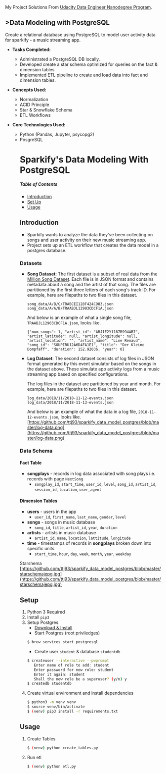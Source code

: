 
<p>My Project Solutions From <a href="https://www.udacity.com/course/data-engineer-nanodegree--nd027" rel="nofollow">Udacity Data Engineer Nanodegree Program</a>.</p>
<h2>>Data Modeling with PostgreSQL</a></h2>
<p>Create a relational database using PostgreSQL to model user activity data for sparkify - a music streaming app.</p>
<ul>
<li>
<p><strong>Tasks Completed:</strong></p>
<ul>
<li>Administrated a PostgreSQL DB locally.</li>
<li>Developed create a star schema optimized for queries on the fact &amp; dimension tables</li>
<li>Implemented ETL pipeline to create and load data into fact and dimension tables.</li>
</ul>
</li>
<li>
<p><strong>Concepts Used:</strong></p>
<ul>
<li>Normalization</li>
<li>ACID Principle</li>
<li>Star &amp; Snowflake Schema</li>
<li>ETL Workflows</li>
</ul>
</li>
<li>
<p><strong>Core Technologies Used:</strong></p>
<ul>
<li>Python (Pandas, Jupyter, psycopg2)</li>
<li>PosgreSQL</li>

# Sparkify's Data Modeling With PostgreSQL
##### Table of Contents  
- [Introduction](#introduction)
- [Set Up](#setup)
- [Usage](#usage)

## Introduction

* Sparkify wants to analyze the data they've been collecting on songs and user activity on their new music streaming app.
* Project sets up an ETL workflow that creates the data model in a postgres database.

### Datasets
* **Song Dataset**:
    The first dataset is a subset of real data from the [Million Song Dataset](https://labrosa.ee.columbia.edu/millionsong). Each file is in JSON format and contains metadata about a song and the artist of that song. The files are partitioned by the first three letters of each song's track ID. For example, here are filepaths to two files in this dataset.

    ```
    song_data/A/B/C/TRABCEI128F424C983.json
    song_data/A/A/B/TRAABJL12903CDCF1A.json
    ```
    And below is an example of what a single song file, `TRAABJL12903CDCF1A.json`, looks like.
    ```
    {"num_songs": 1, "artist_id": "ARJIE2Y1187B994AB7", "artist_latitude": null, "artist_longitude": null, "artist_location": "", "artist_name": "Line Renaud", "song_id": "SOUPIRU12A6D4FA1E1", "title": "Der Kleine Dompfaff", "duration": 152.92036, "year": 0}
    ```
* **Log Dataset**:
    The second dataset consists of log files in JSON format generated by this event simulator based on the songs in the dataset above. These simulate app activity logs from a music streaming app based on specified configurations.

    The log files in the dataset are partitioned by year and month. For example, here are filepaths to two files in this dataset.

    ```
    log_data/2018/11/2018-11-12-events.json
    log_data/2018/11/2018-11-13-events.json
    ```
    And below is an example of what the data in a log file, `2018-11-12-events.json`, looks like.
[https://github.com/ttj93/sparkify_data_model_postgres/blob/master/log-data.png](https://github.com/ttj93/sparkify_data_model_postgres/blob/master/log-data.png)

### Data Schema
#### Fact Table
* **songplays** - records in log data associated with song plays i.e. records with page `NextSong`
    * `songplay_id`, `start_time`, `user_id`, `level`, `song_id`, `artist_id`, `session_id`, `location`, `user_agent`

#### Dimension Tables
* **users** - users in the app
    * `user_id`, `first_name`, `last_name`, `gender`, `level`
* **songs** - songs in music database
    * `song_id`, `title`, `artist_id`, `year`, `duration`
* **artists** - artists in music database
    * `artist_id`, `name`, `location`, `lattitude`, `longitude`
* **time** - timestamps of records in <b>songplays</b> broken down into specific units
    * `start_time`, `hour`, `day`, `week`, `month`, `year`, `weekday`

Starshema
[https://github.com/ttj93/sparkify_data_model_postgres/blob/master/starschemajepg.jpg](https://github.com/ttj93/sparkify_data_model_postgres/blob/master/starschemajepg.jpg)

## Setup
1. Python 3 Required
2. Install `pip3`
3. Setup Postgres
    * [Download & Install](https://www.postgresql.org/download/)
    * Start Postgres  (root priviledges)
    ```bash
    $ brew services start postgresql
    ```
    * Create user `student` & database `studentdb`
    ```bash
    $ createuser --interactive --pwprompt
       Enter name of role to add: student
       Enter password for new role: student
       Enter it again: student
       Shall the new role be a superuser? (y/n) y
    $ createdb studentdb
    ```
4. Create virtual environment and install dependencies
    ```bash
    $ python3 -m venv venv
    $ source venv/bin/activate
    $ (venv) pip3 install -r requirements.txt
    ```

## Usage
1. Create Tables
    ```bash
    $ (venv) python create_tables.py
    ```
2. Run etl
    ```bash
    $ (venv) python etl.py
    ```
